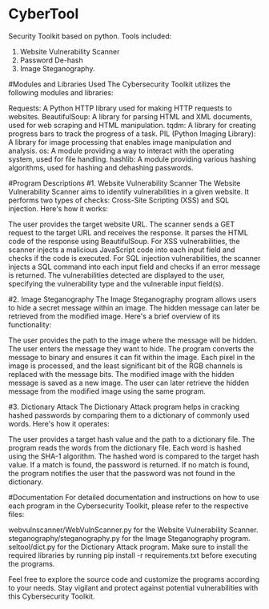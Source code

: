 # CyberTool
     
Security Toolkit based on python. Tools included:
1. Website Vulnerability Scanner
2. Password De-hash
3. Image Steganography.


#Modules and Libraries Used
The Cybersecurity Toolkit utilizes the following modules and libraries:

Requests: A Python HTTP library used for making HTTP requests to websites.
BeautifulSoup: A library for parsing HTML and XML documents, used for web scraping and HTML manipulation.
tqdm: A library for creating progress bars to track the progress of a task.
PIL (Python Imaging Library): A library for image processing that enables image manipulation and analysis.
os: A module providing a way to interact with the operating system, used for file handling.
hashlib: A module providing various hashing algorithms, used for hashing and dehashing passwords.

#Program Descriptions
#1. Website Vulnerability Scanner
The Website Vulnerability Scanner aims to identify vulnerabilities in a given website. It performs two types of checks: Cross-Site Scripting (XSS) and SQL injection. Here's how it works:

The user provides the target website URL.
The scanner sends a GET request to the target URL and receives the response.
It parses the HTML code of the response using BeautifulSoup.
For XSS vulnerabilities, the scanner injects a malicious JavaScript code into each input field and checks if the code is executed.
For SQL injection vulnerabilities, the scanner injects a SQL command into each input field and checks if an error message is returned.
The vulnerabilities detected are displayed to the user, specifying the vulnerability type and the vulnerable input field(s).

#2. Image Steganography
The Image Steganography program allows users to hide a secret message within an image. The hidden message can later be retrieved from the modified image. Here's a brief overview of its functionality:

The user provides the path to the image where the message will be hidden.
The user enters the message they want to hide.
The program converts the message to binary and ensures it can fit within the image.
Each pixel in the image is processed, and the least significant bit of the RGB channels is replaced with the message bits.
The modified image with the hidden message is saved as a new image.
The user can later retrieve the hidden message from the modified image using the same program.

#3. Dictionary Attack
The Dictionary Attack program helps in cracking hashed passwords by comparing them to a dictionary of commonly used words. Here's how it operates:

The user provides a target hash value and the path to a dictionary file.
The program reads the words from the dictionary file.
Each word is hashed using the SHA-1 algorithm.
The hashed word is compared to the target hash value.
If a match is found, the password is returned.
If no match is found, the program notifies the user that the password was not found in the dictionary.

#Documentation
For detailed documentation and instructions on how to use each program in the Cybersecurity Toolkit, please refer to the respective files:

webvulnscanner/WebVulnScanner.py for the Website Vulnerability Scanner.
steganography/steganography.py for the Image Steganography program.
seltool/dict.py for the Dictionary Attack program.
Make sure to install the required libraries by running pip install -r requirements.txt before executing the programs.

Feel free to explore the source code and customize the programs according to your needs. Stay vigilant and protect against potential vulnerabilities with this Cybersecurity Toolkit.
